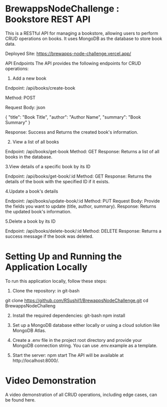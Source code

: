 # BrewappsNodeChallenge : Bookstore REST API
This is a RESTful API for managing a bookstore, allowing users to perform CRUD operations on books. It uses MongoDB as the database to store book data.

Deployed Site: https://brewapps-node-challenge.vercel.app/

API Endpoints
The API provides the following endpoints for CRUD operations:
1. Add a new book

Endpoint: /api/books/create-book

Method: POST

Request Body:
json

{
  "title": "Book Title",
  "author": "Author Name",
  "summary": "Book Summary"
}

Response: Success and Returns the created book's information.

2. View a list of all books

Endpoint: /api/books/get-book
Method: GET
Response: Returns a list of all books in the database.

3.View details of a specific book by its ID

Endpoint: /api/books/get-book/:id
Method: GET
Response: Returns the details of the book with the specified ID if it exists.


4.Update a book's details

Endpoint: /api/books/update-book/:id
Method: PUT
Request Body: Provide the fields you want to update (title, author, summary).
Response: Returns the updated book's information.


5.Delete a book by its ID

Endpoint: /api/books/delete-book/:id
Method: DELETE
Response: Returns a success message if the book was deleted.


# Setting Up and Running the Application Locally
To run this application locally, follow these steps:

1. Clone the repository: in git-bash

git clone https://github.com/RSushil1/BrewappsNodeChallenge.git
cd BrewappsNodeChalleng

2. Install the required dependencies: git-bash
npm install

3. Set up a MongoDB database either locally or using a cloud solution like MongoDB Atlas.
4. Create a .env file in the project root directory and provide your MongoDB connection string. You can use .env.example as a template.

5. Start the server:
npm start
The API will be available at http://localhost:8000/.

# Video Demonstration
A video demonstration of all CRUD operations, including edge cases, can be found here.
